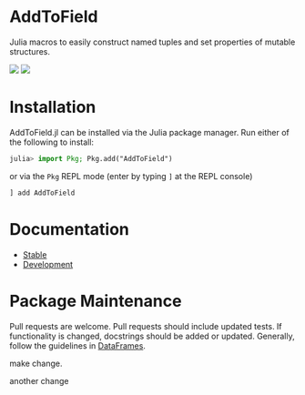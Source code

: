 # AddToField

Julia macros to easily construct named tuples and set properties of mutable structures. 

[![](https://img.shields.io/badge/docs-stable-blue.svg)](https://pdeffebach.github.io/AddToField.jl/stable)
[![](https://img.shields.io/badge/docs-dev-blue.svg)](https://pdeffebach.github.io/AddToField.jl/dev)

# Installation 

AddToField.jl can be installed via the Julia package manager. Run either of the following to install:

```julia
julia> import Pkg; Pkg.add("AddToField")
```

or via the `Pkg` REPL mode (enter by typing `]` at the REPL console)

```julia
] add AddToField
```

# Documentation

* [Stable](https://pdeffebach.github.io/AddToField.jl/stable)
* [Development](https://pdeffebach.github.io/AddToField.jl/dev)

# Package Maintenance

Pull requests are welcome. Pull requests should include updated tests. If
functionality is changed, docstrings should be added or updated. Generally,
follow the guidelines in
[DataFrames](https://github.com/JuliaData/DataFrames.jl/blob/master/CONTRIBUTING.md).

make change.

another change